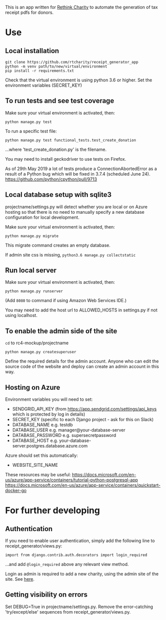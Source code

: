 This is an app written for [Rethink Charity](https://github.com/rtcharity) to automate the generation of tax receipt pdfs for donors.

# Use

## Local installation

```
git clone https://github.com/rtcharity/receipt_generator_app
python -m venv path/to/new/virtual/environment
pip install -r requirements.txt
```
Check that the virtual environment is using python 3.6 or higher.
Set the environment variables (SECRET_KEY)

## To run tests and see test coverage

Make sure your virtual environment is activated, then:
```
python manage.py test
```

To run a specific test file:
```
python manage.py test functional_tests.test_create_donation
```

...where 'test_create_donation.py' is the filename.

You may need to install geckodriver to use tests on Firefox.

As of 29th May 2019 a lot of tests produce a ConnectionAbortedError as a result of a Python bug which will be fixed in 3.7.4 (scheduled June 24).
https://github.com/python/cpython/pull/9713

## Local database setup with sqlite3

projectname/settings.py will detect whether you are local or on Azure hosting so that there is no need to manually specify a new database configuration for local development.

Make sure your virtual environment is activated, then:
```
python manage.py migrate
```

This migrate command creates an empty database.

If admin site css is missing, `python3.6 manage.py collectstatic`

## Run local server

Make sure your virtual environment is activated, then:
```
python manage.py runserver
```
(Add `8080` to command if using Amazon Web Services IDE.)

You may need to add the host url to ALLOWED_HOSTS in settings.py if not using localhost.

## To enable the admin side of the site

`cd` to rc4-mockup/projectname
```
python manage.py createsuperuser
```

Define the required details for the admin account. Anyone who can edit the source code of the website and deploy can create an admin account in this way.

## Hosting on Azure

Environment variables you will need to set:

- SENDGRID_API_KEY
(from https://app.sendgrid.com/settings/api_keys which is protected by log in details)
- SECRET_KEY (specific to each Django project - ask for this on Slack)
- DATABASE_NAME e.g. testdb
- DATABASE_USER e.g. manager@your-database-server
- DATABASE_PASSWORD e.g. supersecretpassword
- DATABASE_HOST  e.g. your-database-server.postgres.database.azure.com

Azure should set this automatically:
- WEBSITE_SITE_NAME

These resources may be useful:
https://docs.microsoft.com/en-us/azure/app-service/containers/tutorial-python-postgresql-app
https://docs.microsoft.com/en-us/azure/app-service/containers/quickstart-docker-go

# For further developing

## Authentication

If you need to enable user authentication, simply add the following line to receipt_generator/views.py:
```
import from django.contrib.auth.decorators import login_required
```

...and add `@login_required` above any relevant view method. 

Login as admin is required to add a new charity, using the admin site of the site. See [here](#to-enable-the-admin-side-of-the-site).

## Getting visibility on errors

Set DEBUG=True in projectname/settings.py.
Remove the error-catching 'try/except/else' sequences from receipt_generator/views.py.
